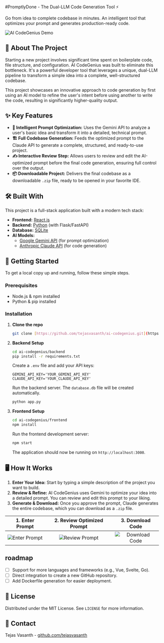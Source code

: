 #PromptlyDone - The Dual-LLM Code Generation Tool ⚡

Go from idea to complete codebase in minutes. An intelligent tool that optimizes your prompt and generates production-ready code.

![AI CodeGenius Demo](https://via.placeholder.com/800x400.png?text=App+Demo+GIF+Here)

## 🤔 About The Project

Starting a new project involves significant time spent on boilerplate code, file structure, and configuration. AI CodeGenius was built to eliminate this bottleneck. It's a powerful developer tool that leverages a unique, dual-LLM pipeline to transform a simple idea into a complete, well-structured codebase.

This project showcases an innovative approach to code generation by first using an AI model to refine the user's intent before using another to write the code, resulting in significantly higher-quality output.

## ✨ Key Features

- **🧠 Intelligent Prompt Optimization:** Uses the Gemini API to analyze a user's basic idea and transform it into a detailed, technical prompt.
- **🏗️ Full Codebase Generation:** Feeds the optimized prompt to the Claude API to generate a complete, structured, and ready-to-use project.
- **✍️ Interactive Review Step:** Allows users to review and edit the AI-optimized prompt before the final code generation, ensuring full control over the output.
- **📦 Downloadable Project:** Delivers the final codebase as a downloadable `.zip` file, ready to be opened in your favorite IDE.

## 🛠️ Built With

This project is a full-stack application built with a modern tech stack:

- **Frontend:** [React.js](https://reactjs.org/)
- **Backend:** [Python](https://www.python.org/) (with Flask/FastAPI)
- **Database:** [SQLite](https://www.sqlite.org/index.html)
- **AI Models:**
  - [Google Gemini API](https://ai.google.dev/) (for prompt optimization)
  - [Anthropic Claude API](https://www.anthropic.com/claude) (for code generation)

## 🚀 Getting Started

To get a local copy up and running, follow these simple steps.

### Prerequisites

- Node.js & npm installed
- Python & pip installed

### Installation

1.  **Clone the repo**
    ```sh
    git clone [https://github.com/tejasvasanth/ai-codegenius.git](https://github.com/tejasvasanth/ai-codegenius.git)
    ```
2.  **Backend Setup**
    ```sh
    cd ai-codegenius/backend
    pip install -r requirements.txt
    ```
    Create a `.env` file and add your API keys:
    ```
    GEMINI_API_KEY='YOUR_GEMINI_API_KEY'
    CLAUDE_API_KEY='YOUR_CLAUDE_API_KEY'
    ```
    Run the backend server. The `database.db` file will be created automatically.
    ```sh
    python app.py
    ```

3.  **Frontend Setup**
    ```sh
    cd ai-codegenius/frontend
    npm install
    ```
    Run the frontend development server:
    ```sh
    npm start
    ```
    The application should now be running on `http://localhost:3000`.

## 🖥️ How It Works

1.  **Enter Your Idea:** Start by typing a simple description of the project you want to build.
2.  **Review & Refine:** AI CodeGenius uses Gemini to optimize your idea into a detailed prompt. You can review and edit this prompt to your liking.
3.  **Generate & Download:** Once you approve the prompt, Claude generates the entire codebase, which you can download as a `.zip` file.

| 1. Enter Prompt | 2. Review Optimized Prompt | 3. Download Code |
| :---: | :---: | :---: |
| ![Enter Prompt](https://via.placeholder.com/400x250.png?text=Step+1+Screenshot) | ![Review Prompt](https://via.placeholder.com/400x250.png?text=Step+2+Screenshot) | ![Download Code](https://via.placeholder.com/400x250.png?text=Step+3+Screenshot) |


##  roadmap

- [ ] Support for more languages and frameworks (e.g., Vue, Svelte, Go).
- [ ] Direct integration to create a new GitHub repository.
- [ ] Add Dockerfile generation for easier deployment.

## 📄 License

Distributed under the MIT License. See `LICENSE` for more information.

## 📧 Contact

Tejas Vasanth - [github.com/tejasvasanth](https://github.com/tejasvasanth)
